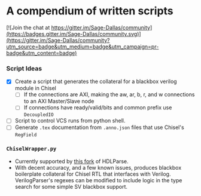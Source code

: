 # A compendium of written scripts

[![Join the chat at https://gitter.im/Sage-Dallas/community](https://badges.gitter.im/Sage-Dallas/community.svg)](https://gitter.im/Sage-Dallas/community?utm_source=badge&utm_medium=badge&utm_campaign=pr-badge&utm_content=badge)

### Script Ideas
- [x] Create a script that generates the collateral for a blackbox verilog module in Chisel
  - [ ] If the connections are AXI, making the aw, ar, b, r, and w connections to an AXI Master/Slave node 
  - [ ] If connections have ready/valid/bits and common prefix use `DecoupledIO`
- [ ] Script to control VCS runs from python shell. 
- [ ] Generate `.tex` documentation from `.anno.json` files that use Chisel's `RegField` 
### `ChiselWrapper.py`
- Currently supported by [this fork](https://github.com/hdl/pyhdlparser) of HDLParse. 
- With decent accuracy, and a few known issues, produces blackbox boilerplate collateral for Chisel RTL that interfaces with Verilog. VerilogParser's regexes can be modified to include logic in the type search for some simple SV blackbox support. 
